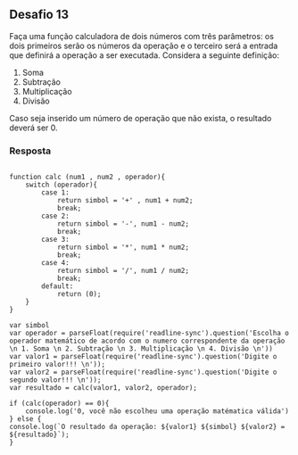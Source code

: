 ## Desafio 13

Faça uma função calculadora de dois números com três parâmetros: os dois primeiros serão os números da operação e o terceiro será a entrada que definirá a operação a ser executada. Considera a seguinte definição:
1. Soma
2. Subtração
3. Multiplicação
4. Divisão

Caso seja inserido um número de operação que não exista, o resultado deverá ser 0.

### Resposta
````

function calc (num1 , num2 , operador){
    switch (operador){
        case 1:
            return simbol = '+' , num1 + num2;
            break;
        case 2:
            return simbol = '-', num1 - num2;
            break;
        case 3:
            return simbol = '*', num1 * num2;
            break;
        case 4:
            return simbol = '/', num1 / num2;
            break;
        default:
            return (0);
    }
} 

var simbol
var operador = parseFloat(require('readline-sync').question('Escolha o operador matemático de acordo com o numero correspondente da operação \n 1. Soma \n 2. Subtração \n 3. Multiplicação \n 4. Divisão \n'))
var valor1 = parseFloat(require('readline-sync').question('Digite o primeiro valor!!! \n'));
var valor2 = parseFloat(require('readline-sync').question('Digite o segundo valor!!! \n'));
var resultado = calc(valor1, valor2, operador);

if (calc(operador) == 0){
    console.log('0, você não escolheu uma operação matématica válida')
} else {
console.log(`O resultado da operação: ${valor1} ${simbol} ${valor2} = ${resultado}`);
}

````
